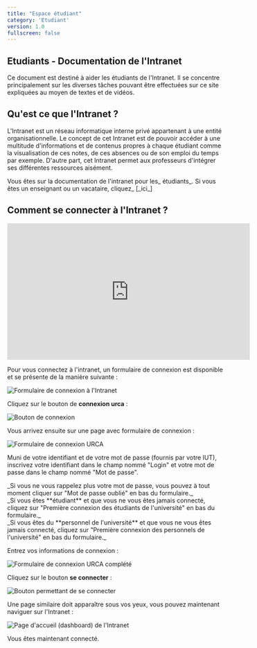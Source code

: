 ```yaml
---
title: "Espace étudiant"
category: 'Etudiant'
version: 1.0
fullscreen: false
---
```


## Etudiants - Documentation de l'Intranet

<div class="resume">
  Ce document est destiné à aider les étudiants de l'Intranet. Il se concentre
  principalement sur les diverses tâches pouvant être effectuées sur ce site
  expliquées au moyen de textes et de vidéos.
</div>

## Qu'est ce que l'Intranet ?

L'Intranet est un réseau informatique interne privé appartenant à une entité organisationnelle. Le concept de cet
Intranet est de pouvoir accéder à une multitude d'informations et de contenus propres à chaque étudiant comme la
visualisation de ces notes, de ces absences ou de son emploi du temps par exemple. D'autre part, cet Intranet permet aux
professeurs d'intégrer ses différentes ressources aisément.

<div class="alert alert-info">
Vous êtes sur la documentation de l'intranet pour les_ étudiants_. Si vous êtes un enseignant ou un vacataire, cliquez_ [_ici_]
</div>

## Comment se connecter à l'Intranet ?

<iframe width="560" height="315" src="https://www.youtube.com/embed/9S0GJb0Z2zs" title="YouTube video player" frameborder="0" allow="accelerometer; autoplay; clipboard-write; encrypted-media; gyroscope; picture-in-picture" allowfullscreen></iframe>

Pour vous connectez à l'intranet, un formulaire de connexion est disponible et se présente de la manière suivante :

![Formulaire de connexion &#xE0; l&apos;Intranet](../.gitbook/assets/image%20%2819%29.png)

Cliquez sur le bouton de **connexion urca** :

![Bouton de connexion](../.gitbook/assets/image%20%282%29.png)

Vous arrivez ensuite sur une page avec formulaire de connexion :

![Formulaire de connexion URCA](../.gitbook/assets/image%20%283%29.png)

Muni de votre identifiant et de votre mot de passe \(fournis par votre IUT\), inscrivez votre identifiant dans le champ
nommé "Login" et votre mot de passe dans le champ nommé "Mot de passe".

<div class="alert alert-info">
_Si vous ne vous rappelez plus votre mot de passe, vous pouvez à tout moment cliquer sur "Mot de passe oublié" en bas du
formulaire._
</div>

<div class="alert alert-info">
_Si vous êtes **étudiant** et que vous ne vous êtes jamais connecté, cliquez sur "Première connexion des étudiants de
l'université" en bas du formulaire._
</div>

<div class="alert alert-info">
_Si vous êtes du **personnel de l'université** et que vous ne vous êtes jamais connecté, cliquez sur "Première connexion
des personnels de l'université" en bas du formulaire._
</div>

Entrez vos informations de connexion :

![Formulaire de connexion URCA compl&#xE9;t&#xE9;](../.gitbook/assets/image%20%286%29.png)

Cliquez sur le bouton **se connecter** :

![Bouton permettant de se connecter](https://blobscdn.gitbook.com/v0/b/gitbook-28427.appspot.com/o/assets%2F-LNaF4pbMLOQ-kZtlG-O%2F-Lz7ZTKre4AeNtek9Tpw%2F-Lz7a4i10KySbS9F0kiv%2Fimage.png?alt=media&token=aed3827c-d742-4f5b-947b-9efa9b444d6c)

Une page similaire doit apparaître sous vos yeux, vous pouvez maintenant naviguer sur l'Intranet :

![Page d&apos;accueil \(dashboard\) de l&apos;Intranet](../.gitbook/assets/image%20%287%29.png)

<div class="alert alert-success">
Vous êtes maintenant connecté.
</div>

